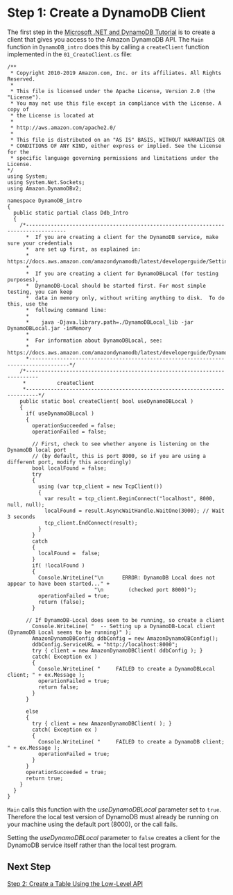 # Step 1: Create a DynamoDB Client<a name="GettingStarted.NET.01"></a>

The first step in the [Microsoft \.NET and DynamoDB Tutorial](GettingStarted.NET.md) is to create a client that gives you access to the Amazon DynamoDB API\. The `Main` function in `DynamoDB_intro` does this by calling a `createClient` function implemented in the `01_CreateClient.cs` file:

```
/**
 * Copyright 2010-2019 Amazon.com, Inc. or its affiliates. All Rights Reserved.
 *
 * This file is licensed under the Apache License, Version 2.0 (the "License").
 * You may not use this file except in compliance with the License. A copy of
 * the License is located at
 *
 * http://aws.amazon.com/apache2.0/
 *
 * This file is distributed on an "AS IS" BASIS, WITHOUT WARRANTIES OR
 * CONDITIONS OF ANY KIND, either express or implied. See the License for the
 * specific language governing permissions and limitations under the License.
*/
using System;
using System.Net.Sockets;
using Amazon.DynamoDBv2;

namespace DynamoDB_intro
{
  public static partial class Ddb_Intro
  {
    /*-----------------------------------------------------------------------------------
      *  If you are creating a client for the DynamoDB service, make sure your credentials
      *  are set up first, as explained in:
      *  https://docs.aws.amazon.com/amazondynamodb/latest/developerguide/SettingUp.DynamoWebService.html,
      *
      *  If you are creating a client for DynamoDBLocal (for testing purposes),
      *  DynamoDB-Local should be started first. For most simple testing, you can keep
      *  data in memory only, without writing anything to disk.  To do this, use the
      *  following command line:
      *
      *    java -Djava.library.path=./DynamoDBLocal_lib -jar DynamoDBLocal.jar -inMemory
      *
      *  For information about DynamoDBLocal, see:
      *  https://docs.aws.amazon.com/amazondynamodb/latest/developerguide/DynamoDBLocal.html.
      *-----------------------------------------------------------------------------------*/
    /*--------------------------------------------------------------------------
     *          createClient
     *--------------------------------------------------------------------------*/
    public static bool createClient( bool useDynamoDBLocal )
    {
      if( useDynamoDBLocal )
      {
        operationSucceeded = false;
        operationFailed = false;

        // First, check to see whether anyone is listening on the DynamoDB local port
        // (by default, this is port 8000, so if you are using a different port, modify this accordingly)
        bool localFound = false;
        try
        {
          using (var tcp_client = new TcpClient())
          {
            var result = tcp_client.BeginConnect("localhost", 8000, null, null);
            localFound = result.AsyncWaitHandle.WaitOne(3000); // Wait 3 seconds
            tcp_client.EndConnect(result);
          }
        }
        catch
        {
          localFound =  false;
        }
        if( !localFound )
        {
          Console.WriteLine("\n      ERROR: DynamoDB Local does not appear to have been started..." +
                            "\n        (checked port 8000)");
          operationFailed = true;
          return (false);
        }

      // If DynamoDB-Local does seem to be running, so create a client
        Console.WriteLine( "  -- Setting up a DynamoDB-Local client (DynamoDB Local seems to be running)" );
        AmazonDynamoDBConfig ddbConfig = new AmazonDynamoDBConfig();
        ddbConfig.ServiceURL = "http://localhost:8000";
        try { client = new AmazonDynamoDBClient( ddbConfig ); }
        catch( Exception ex )
        {
          Console.WriteLine( "     FAILED to create a DynamoDBLocal client; " + ex.Message );
          operationFailed = true;
          return false;
        }
      }

      else
      {
        try { client = new AmazonDynamoDBClient( ); }
        catch( Exception ex )
        {
          Console.WriteLine( "     FAILED to create a DynamoDB client; " + ex.Message );
          operationFailed = true;
        }
      }
      operationSucceeded = true;
      return true;
    }
  }
}
```

`Main` calls this function with the *useDynamoDBLocal* parameter set to `true`\. Therefore the local test version of DynamoDB must already be running on your machine using the default port \(8000\), or the call fails\.

Setting the *useDynamoDBLocal* parameter to `false` creates a client for the DynamoDB service itself rather than the local test program\.

## Next Step<a name="GettingStarted.NET.01.NextStep"></a>

[Step 2: Create a Table Using the Low\-Level API](GettingStarted.NET.02.md)